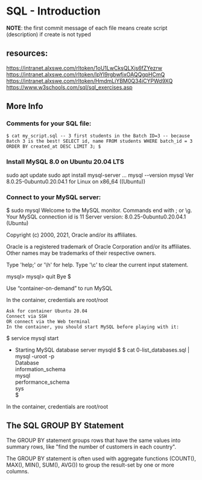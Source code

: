 # SQL - Introduction

**NOTE**: the first commit message of each file means create script (description) if create is not typed

## resources:

https://intranet.alxswe.com/rltoken/1oU1LwCksQLXjs6fZYezrw
https://intranet.alxswe.com/rltoken/IpYI9rgbwfjxOAQQgpHCmQ
https://intranet.alxswe.com/rltoken/HmdmLiYBM0Q34iCYPWd9XQ
https://www.w3schools.com/sql/sql_exercises.asp

## More Info

### Comments for your SQL file:

`$ cat my_script.sql
-- 3 first students in the Batch ID=3
-- because Batch 3 is the best!
SELECT id, name FROM students WHERE batch_id = 3 ORDER BY created_at DESC LIMIT 3;
$
`

### Install MySQL 8.0 on Ubuntu 20.04 LTS

sudo apt update
sudo apt install mysql-server
...
mysql --version
mysql Ver 8.0.25-0ubuntu0.20.04.1 for Linux on x86_64 ((Ubuntu))

### Connect to your MySQL server:

$ sudo mysql
Welcome to the MySQL monitor. Commands end with ; or \g.
Your MySQL connection id is 11
Server version: 8.0.25-0ubuntu0.20.04.1 (Ubuntu)

Copyright (c) 2000, 2021, Oracle and/or its affiliates.

Oracle is a registered trademark of Oracle Corporation and/or its
affiliates. Other names may be trademarks of their respective
owners.

Type 'help;' or '\h' for help. Type '\c' to clear the current input statement.

mysql>
mysql> quit
Bye
$

Use “container-on-demand” to run MySQL

In the container, credentials are root/root

    Ask for container Ubuntu 20.04
    Connect via SSH
    OR connect via the Web terminal
    In the container, you should start MySQL before playing with it:

$ service mysql start

- Starting MySQL database server mysqld
  $
$ cat 0-list_databases.sql | mysql -uroot -p  
   Database  
   information_schema  
   mysql  
   performance_schema  
   sys  
   $

In the container, credentials are root/root

## The SQL GROUP BY Statement

The GROUP BY statement groups rows that have the same values into summary rows, like "find the number of customers in each country".

The GROUP BY statement is often used with aggregate functions (COUNT(), MAX(), MIN(), SUM(), AVG()) to group the result-set by one or more columns.
